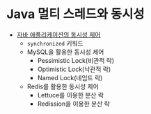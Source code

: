 # Java 멀티 스레드와 동시성

- [자바 애플리케이션의 동시성 제어](./inventory-service/README.md)
  - `synchronized` 키워드
  - MySQL을 활용한 동시성 제어
      - Pessimistic Lock(비관적 락)
      - Optimistic Lock(낙관적 락)
      - Named Lock(네임드 락)
  - Redis를 활용한 동시성 제어
      - Lettuce를 이용한 분산 락
      - Redission을 이용한 분산 락